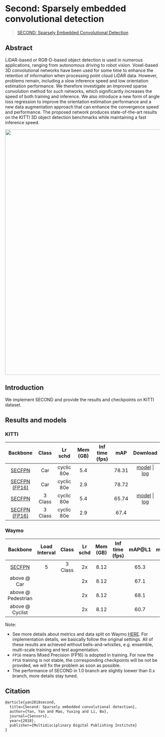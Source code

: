 # Second: Sparsely embedded convolutional detection

> [SECOND: Sparsely Embedded Convolutional Detection](https://www.mdpi.com/1424-8220/18/10/3337)

<!-- [ALGORITHM] -->

## Abstract

LiDAR-based or RGB-D-based object detection is used in numerous applications, ranging from autonomous driving to robot vision. Voxel-based 3D convolutional networks have been used for some time to enhance the retention of information when processing point cloud LiDAR data. However, problems remain, including a slow inference speed and low orientation estimation performance. We therefore investigate an improved sparse convolution method for such networks, which significantly increases the speed of both training and inference. We also introduce a new form of angle loss regression to improve the orientation estimation performance and a new data augmentation approach that can enhance the convergence speed and performance. The proposed network produces state-of-the-art results on the KITTI 3D object detection benchmarks while maintaining a fast inference speed.

<div align=center>
<img src="https://user-images.githubusercontent.com/79644370/143889364-10be11c3-838e-4fc9-9613-184f0cd08907.png" width="800"/>
</div>

## Introduction

We implement SECOND and provide the results and checkpoints on KITTI dataset.

## Results and models

### KITTI

|                              Backbone                               |  Class  |  Lr schd   | Mem (GB) | Inf time (fps) |  mAP  |                                                                                                                                                                                    Download                                                                                                                                                                                     |
| :-----------------------------------------------------------------: | :-----: | :--------: | :------: | :------------: | :---: | :-----------------------------------------------------------------------------------------------------------------------------------------------------------------------------------------------------------------------------------------------------------------------------------------------------------------------------------------------------------------------------: |
|        [SECFPN](./hv_second_secfpn_6x8_80e_kitti-3d-car.py)         |   Car   | cyclic 80e |   5.4    |                | 78.31 |      [model](https://download.openmmlab.com/mmdetection3d/v1.0.0_models/second/hv_second_secfpn_6x8_80e_kitti-3d-car/hv_second_secfpn_6x8_80e_kitti-3d-car_20220608_002749-718c73ca.pth) \| [log](https://download.openmmlab.com/mmdetection3d/v1.0.0_models/second/hv_second_secfpn_6x8_80e_kitti-3d-car/hv_second_secfpn_6x8_80e_kitti-3d-car_20220608_002749.log.json)       |
|  [SECFPN (FP16)](./hv_second_secfpn_fp16_6x8_80e_kitti-3d-car.py)   |   Car   | cyclic 80e |   2.9    |                | 78.72 |                                                                                                                                                                                                                                                                                                                                                                                 |
|       [SECFPN](./hv_second_secfpn_6x8_80e_kitti-3d-3class.py)       | 3 Class | cyclic 80e |   5.4    |                | 65.74 | [model](https://download.openmmlab.com/mmdetection3d/v1.0.0_models/second/hv_second_secfpn_6x8_80e_kitti-3d-3class/hv_second_secfpn_6x8_80e_kitti-3d-3class_20210831_022017-ae782e87.pth) \| [log](https://download.openmmlab.com/mmdetection3d/v1.0.0_models/second/hv_second_secfpn_6x8_80e_kitti-3d-3class/hv_second_secfpn_6x8_80e_kitti-3d-3class_20210831_022017log.json) |
| [SECFPN (FP16)](./hv_second_secfpn_fp16_6x8_80e_kitti-3d-3class.py) | 3 Class | cyclic 80e |   2.9    |                | 67.4  |                                                                                                                                                                                                                                                                                                                                                                                 |

### Waymo

|                           Backbone                            | Load Interval |  Class  | Lr schd | Mem (GB) | Inf time (fps) | mAP@L1 | mAPH@L1 | mAP@L2 | **mAPH@L2** |                                                                                           Download                                                                                            |
| :-----------------------------------------------------------: | :-----------: | :-----: | :-----: | :------: | :------------: | :----: | :-----: | :----: | :---------: | :-------------------------------------------------------------------------------------------------------------------------------------------------------------------------------------------: |
| [SECFPN](./hv_second_secfpn_sbn_2x16_2x_waymoD5-3d-3class.py) |       5       | 3 Class |   2x    |   8.12   |                |  65.3  |  61.7   |  58.9  |    55.7     | [log](https://download.openmmlab.com/mmdetection3d/v0.1.0_models/second/hv_second_secfpn_sbn_4x8_2x_waymoD5-3d-3class/hv_second_secfpn_sbn_4x8_2x_waymoD5-3d-3class_20201115_112448.log.json) |
|                          above @ Car                          |               |         |   2x    |   8.12   |                |  67.1  |  66.6   |  58.7  |    58.2     |                                                                                                                                                                                               |
|                      above @ Pedestrian                       |               |         |   2x    |   8.12   |                |  68.1  |  59.1   |  59.5  |    51.5     |                                                                                                                                                                                               |
|                        above @ Cyclist                        |               |         |   2x    |   8.12   |                |  60.7  |  59.5   |  58.4  |    57.3     |                                                                                                                                                                                               |

Note:

- See more details about metrics and data split on Waymo [HERE](https://github.com/open-mmlab/mmdetection3d/tree/master/configs/pointpillars). For implementation details, we basically follow the original settings. All of these results are achieved without bells-and-whistles, e.g. ensemble, multi-scale training and test augmentation.
- `FP16` means Mixed Precision (FP16) is adopted in training. For now the `FP16` training is not stable, the corresponding checkpoints will be not be provided, we will fix the problem as soon as possible.
- The performance of SECOND in 1.0 branch are slightly loewer than 0.x branch, more details stay tuned.

## Citation

```latex
@article{yan2018second,
  title={Second: Sparsely embedded convolutional detection},
  author={Yan, Yan and Mao, Yuxing and Li, Bo},
  journal={Sensors},
  year={2018},
  publisher={Multidisciplinary Digital Publishing Institute}
}
```

